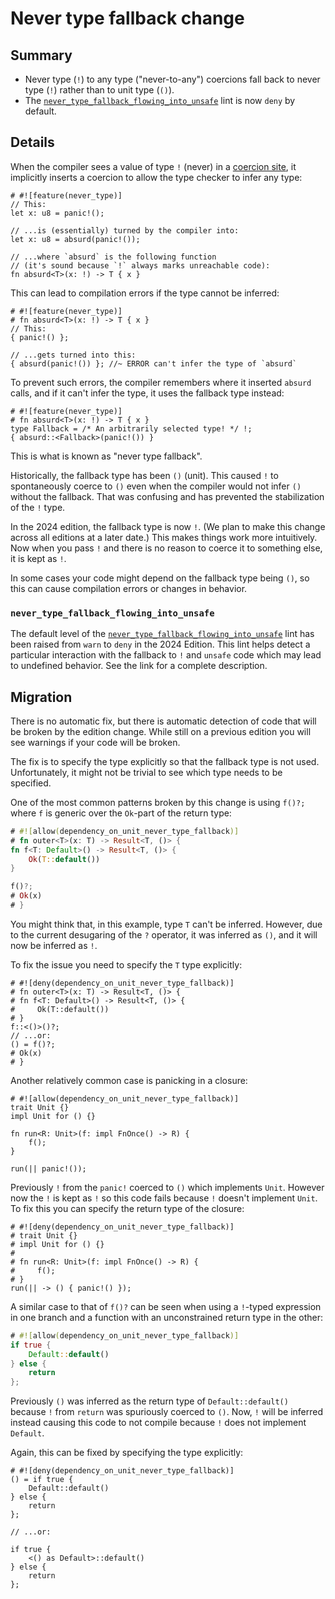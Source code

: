 # Never type fallback change

## Summary

- Never type (`!`) to any type ("never-to-any") coercions fall back to never type (`!`) rather than to unit type (`()`).
- The [`never_type_fallback_flowing_into_unsafe`] lint is now `deny` by default.

[`never_type_fallback_flowing_into_unsafe`]: ../../rustc/lints/listing/warn-by-default.html#never-type-fallback-flowing-into-unsafe

## Details

When the compiler sees a value of type `!` (never) in a [coercion site][], it implicitly inserts a coercion to allow the type checker to infer any type:

```rust,should_panic
# #![feature(never_type)]
// This:
let x: u8 = panic!();

// ...is (essentially) turned by the compiler into:
let x: u8 = absurd(panic!());

// ...where `absurd` is the following function
// (it's sound because `!` always marks unreachable code):
fn absurd<T>(x: !) -> T { x }
```

This can lead to compilation errors if the type cannot be inferred:

```rust,compile_fail,E0282
# #![feature(never_type)]
# fn absurd<T>(x: !) -> T { x }
// This:
{ panic!() };

// ...gets turned into this:
{ absurd(panic!()) }; //~ ERROR can't infer the type of `absurd`
```

To prevent such errors, the compiler remembers where it inserted `absurd` calls, and if it can't infer the type, it uses the fallback type instead:

```rust,should_panic
# #![feature(never_type)]
# fn absurd<T>(x: !) -> T { x }
type Fallback = /* An arbitrarily selected type! */ !;
{ absurd::<Fallback>(panic!()) }
```

This is what is known as "never type fallback".

Historically, the fallback type has been `()` (unit).  This caused `!` to spontaneously coerce to `()` even when the compiler would not infer `()` without the fallback.  That was confusing and has prevented the stabilization of the `!` type.

In the 2024 edition, the fallback type is now `!`.  (We plan to make this change across all editions at a later date.)  This makes things work more intuitively.  Now when you pass `!` and there is no reason to coerce it to something else, it is kept as `!`.

In some cases your code might depend on the fallback type being `()`, so this can cause compilation errors or changes in behavior.

[coercion site]: ../../reference/type-coercions.html#coercion-sites

### `never_type_fallback_flowing_into_unsafe`

The default level of the [`never_type_fallback_flowing_into_unsafe`] lint has been raised from `warn` to `deny` in the 2024 Edition. This lint helps detect a particular interaction with the fallback to `!` and `unsafe` code which may lead to undefined behavior. See the link for a complete description.

## Migration

There is no automatic fix, but there is automatic detection of code that will be broken by the edition change.  While still on a previous edition you will see warnings if your code will be broken.

The fix is to specify the type explicitly so that the fallback type is not used.  Unfortunately, it might not be trivial to see which type needs to be specified.

One of the most common patterns broken by this change is using `f()?;` where `f` is generic over the `Ok`-part of the return type:

```rust
# #![allow(dependency_on_unit_never_type_fallback)]
# fn outer<T>(x: T) -> Result<T, ()> {
fn f<T: Default>() -> Result<T, ()> {
    Ok(T::default())
}

f()?;
# Ok(x)
# }
```

You might think that, in this example, type `T` can't be inferred.  However, due to the current desugaring of the `?` operator, it was inferred as `()`, and it will now be inferred as `!`.

To fix the issue you need to specify the `T` type explicitly:

```rust,edition2024
# #![deny(dependency_on_unit_never_type_fallback)]
# fn outer<T>(x: T) -> Result<T, ()> {
# fn f<T: Default>() -> Result<T, ()> {
#     Ok(T::default())
# }
f::<()>()?;
// ...or:
() = f()?;
# Ok(x)
# }
```

Another relatively common case is panicking in a closure:

```rust,should_panic
# #![allow(dependency_on_unit_never_type_fallback)]
trait Unit {}
impl Unit for () {}

fn run<R: Unit>(f: impl FnOnce() -> R) {
    f();
}

run(|| panic!());
```

Previously `!` from the `panic!` coerced to `()` which implements `Unit`.  However now the `!` is kept as `!` so this code fails because `!` doesn't implement `Unit`.  To fix this you can specify the return type of the closure:

```rust,edition2024,should_panic
# #![deny(dependency_on_unit_never_type_fallback)]
# trait Unit {}
# impl Unit for () {}
#
# fn run<R: Unit>(f: impl FnOnce() -> R) {
#     f();
# }
run(|| -> () { panic!() });
```

A similar case to that of `f()?` can be seen when using a `!`-typed expression in one branch and a function with an unconstrained return type in the other:

```rust
# #![allow(dependency_on_unit_never_type_fallback)]
if true {
    Default::default()
} else {
    return
};
```

Previously `()` was inferred as the return type of `Default::default()` because `!` from `return` was spuriously coerced to `()`.  Now, `!` will be inferred instead causing this code to not compile because `!` does not implement `Default`.

Again, this can be fixed by specifying the type explicitly:

```rust,edition2024
# #![deny(dependency_on_unit_never_type_fallback)]
() = if true {
    Default::default()
} else {
    return
};

// ...or:

if true {
    <() as Default>::default()
} else {
    return
};
```
